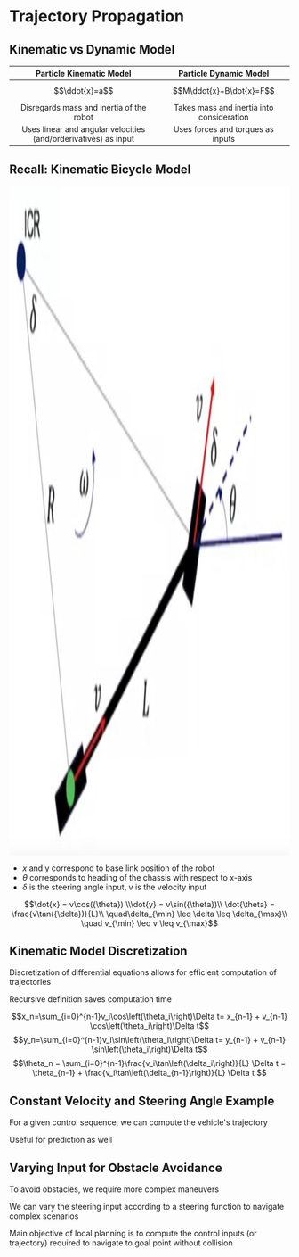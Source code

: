 # Trajectory Propagation

## Kinematic vs Dynamic Model

|Particle Kinematic Model|Particle Dynamic Model|
|:-:|:-:|
|$$\ddot{x}=a$$|$$M\ddot{x}+B\dot{x}=F$$|
|Disregards mass and inertia of the robot|Takes mass and inertia into consideration|
|Uses linear and angular velocities (and/orderivatives) as input|Uses forces and torques as inputs|

## Recall: Kinematic Bicycle Model

<img alt="Bycicle Model" src="./Bycicle Model.jpg" style="height:30vh;margin: 1em auto; display:block;"/>

* $x$ and y correspond to base link
position of the robot
* $\theta$ corresponds to heading of the
chassis with respect to x-axis
* $\delta$ is the steering angle input, v is the
velocity input

$$\dot{x} = v\cos({\theta}) \\\dot{y} = v\sin({\theta})\\
\dot{\theta} = \frac{v\tan({\delta})}{L}\\
\quad\delta_{\min} \leq \delta \leq \delta_{\max}\\ \quad
v_{\min} \leq v \leq v_{\max}$$

## Kinematic Model Discretization

Discretization of differential equations allows for efficient computation of trajectories

Recursive definition saves computation time

$$x_n=\sum_{i=0}^{n-1}v_i\cos\left(\theta_i\right)\Delta t= x_{n-1} + v_{n-1} \cos\left(\theta_i\right)\Delta t$$
$$y_n=\sum_{i=0}^{n-1}v_i\sin\left(\theta_i\right)\Delta t= y_{n-1} + v_{n-1} \sin\left(\theta_i\right)\Delta t$$
$$\theta_n = \sum_{i=0}^{n-1}\frac{v_i\tan\left(\delta_i\right)}{L} \Delta t = \theta_{n-1} + \frac{v_i\tan\left(\delta_{n-1}\right)}{L} \Delta t $$

## Constant Velocity and Steering Angle Example

For a given control sequence, we can compute the vehicle's trajectory

Useful for prediction as well

## Varying Input for Obstacle Avoidance

To avoid obstacles, we require more complex maneuvers

We can vary the steering input according to a steering function to navigate complex scenarios

Main objective of local planning is to compute the control inputs (or trajectory) required to navigate to goal point without collision
